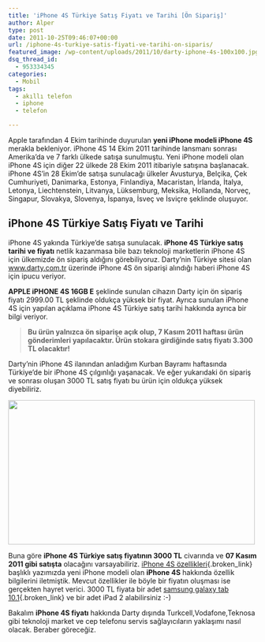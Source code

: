 ```yaml
---
title: 'iPhone 4S Türkiye Satış Fiyatı ve Tarihi [Ön Sipariş]'
author: Alper
type: post
date: 2011-10-25T09:46:07+00:00
url: /iphone-4s-turkiye-satis-fiyati-ve-tarihi-on-siparis/
featured_image: /wp-content/uploads/2011/10/darty-iphone-4s-100x100.jpg
dsq_thread_id:
  - 953334345
categories:
  - Mobil
tags:
  - akıllı telefon
  - iphone
  - telefon

---
```

Apple tarafından 4 Ekim tarihinde duyurulan **yeni iPhone modeli iPhone 4S** merakla bekleniyor. iPhone 4S 14 Ekim 2011 tarihinde lansmanı sonrası Amerika&#8217;da ve 7 farklı ülkede satışa sunulmuştu. Yeni iPhone modeli olan iPhone 4S için diğer 22 ülkede 28 Ekim 2011 itibariyle satışına başlanacak. iPhone 4S&#8217;in 28 Ekim&#8217;de satışa sunulacağı ülkeler Avusturya, Belçika, Çek Cumhuriyeti, Danimarka, Estonya, Finlandiya, Macaristan, İrlanda, İtalya, Letonya, Liechtenstein, Litvanya, Lüksemburg, Meksika, Hollanda, Norveç, Singapur, Slovakya, Slovenya, İspanya, İsveç ve İsviçre şeklinde oluşuyor.

## iPhone 4S Türkiye Satış Fiyatı ve Tarihi

iPhone 4S yakında Türkiye&#8217;de satışa sunulacak. **iPhone 4S Türkiye satış tarihi ve fiyatı** netlik kazanmasa bile bazı teknoloji marketlerin iPhone 4S için ülkemizde ön sipariş aldığını görebiliyoruz. Darty&#8217;nin Türkiye sitesi olan www.darty.com.tr üzerinde iPhone 4S ön siparişi alındığı haberi iPhone 4S için ipucu veriyor.

**APPLE iPHONE 4S 16GB E** şeklinde sunulan cihazın Darty için ön sipariş fiyatı 2999.00 TL şeklinde oldukça yüksek bir fiyat. Ayrıca sunulan iPhone 4S için yapılan açıklama iPhone 4S Türkiye satış tarihi hakkında ayrıca bir bilgi veriyor.

> **Bu ürün yalnızca ön siparişe açık olup, 7 Kasım 2011 haftası ürün gönderimleri yapılacaktır. Ürün stokara girdiğinde satış fiyatı 3.300 TL olacaktır!**

Darty&#8217;nin iPhone 4S ilanından anladığım Kurban Bayramı haftasında Türkiye&#8217;de bir iPhone 4S çılgınlığı yaşanacak. Ve eğer yukarıdaki ön sipariş ve sonrası oluşan 3000 TL satış fiyatı bu ürün için oldukça yüksek diyebiliriz.

<img class="alignnone size-full wp-image-6968" title="darty-iphone-4s" src="https://www.murekkep.org/wp-content/uploads/2011/10/darty-iphone-4s.jpg" alt="" width="500" height="293" srcset="https://www.murekkep.org/wp-content/uploads/2011/10/darty-iphone-4s.jpg 500w, https://www.murekkep.org/wp-content/uploads/2011/10/darty-iphone-4s-300x175.jpg 300w, https://www.murekkep.org/wp-content/uploads/2011/10/darty-iphone-4s-400x234.jpg 400w" sizes="(max-width: 500px) 100vw, 500px" /> 

Buna göre **iPhone 4S Türkiye satış fiyatının 3000 TL** civarında ve **07 Kasım 2011 gibi satışta** olacağını varsayabiliriz. [iPhone 4S özellikleri][1]{.broken_link} başlıklı yazımızda yeni iPhone modeli olan **iPhone 4S** hakkında özellik bilgilerini iletmiştik. Mevcut özellikler ile böyle bir fiyatın oluşması ise gerçekten hayret verici. 3000 TL fiyata bir adet [samsung galaxy tab 10.1][2]{.broken_link} ve bir adet iPad 2 alabilirsiniz :-)

Bakalım **iPhone 4S fiyatı** hakkında Darty dışında Turkcell,Vodafone,Teknosa gibi teknoloji market ve cep telefonu servis sağlayıcıların yaklaşımı nasıl olacak. Beraber göreceğiz.

 [1]: https://www.murekkep.org/iphone-4s-ozellikleri-6921 "iPhone 4S Özellikleri"
 [2]: https://www.murekkep.org/samsung-galaxy-tab-10-1-ozellikleri-6385 "samsung galaxy tab 10.1"